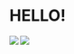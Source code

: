 # HELLO!
<img align="left" src="https://github-readme-stats.vercel.app/api/top-langs/?username=mateuszrostkowski" />
<img align="left" src="https://github-readme-stats.vercel.app/api?username=mateuszrostkowski&count_private=true&show_icons=true" />
